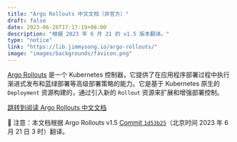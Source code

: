 ```yaml
---
title: "Argo Rollouts 中文文档（非官方）"
draft: false
date: 2023-06-26T17:17:19+08:00
description: "根据 2023 年 6 月 21 的 v1.5 版本翻译。"
type: "notice"
link: "https://lib.jimmysong.io/argo-rollouts/"
image: "images/backgrounds/favicon.png"
---
```


[Argo Rollouts](https://argo-rollouts.readthedocs.io/en/stable/) 是一个 Kubernetes 控制器，它提供了在应用程序部署过程中执行渐进式发布和蓝绿部署等高级部署策略的能力。它是基于 Kubernetes 原生的 `Deployment` 资源构建的，通过引入新的 `Rollout` 资源来扩展和增强部署控制。

[跳转到阅读 Argo Rollouts 中文文档](https://lib.jimmysong.io/argo-rollouts/)

🔔 注意：本文档根据 Argo Rollouts v1.5 [Commit `1d53b25`](https://github.com/argoproj/argo-rollouts/tree/1d53b251e1e1139f5e94314b5b121829edc5c88a)（北京时间 2023 年 6 月 21 日 3 时）翻译。
